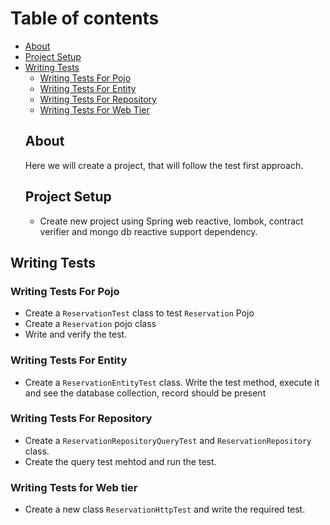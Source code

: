 # Table of contents
- [About](#about)
- [Project Setup](#project-setup)
- [Writing Tests](#writing-tests)
  - [Writing Tests For Pojo](#writing-tests-for-pojo)
  - [Writing Tests For Entity](#writing-tests-for-entity)
  - [Writing Tests For Repository](#writing-tests-for-repository)
  - [Writing Tests For Web Tier](#writing-tests-for-web-tier)
  ## About
  Here we will create a project, that will follow the test first approach.
  ## Project Setup
  - Create new project using Spring web reactive, lombok, contract verifier and mongo db reactive support dependency.
 ## Writing Tests   
### Writing Tests For Pojo
- Create a ```ReservationTest``` class to test ```Reservation``` Pojo
- Create a ```Reservation``` pojo class
- Write and verify the test.
### Writing Tests For Entity
- Create a ```ReservationEntityTest``` class. Write the test method, execute it and see the database collection, record should be present
### Writing Tests For Repository
- Create a ```ReservationRepositoryQueryTest``` and ```ReservationRepository``` class. 
- Create the query test mehtod and run the test.

### Writing Tests for Web tier
- Create a new class ```ReservationHttpTest``` and write the required test.


